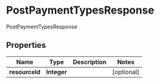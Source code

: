 

# PostPaymentTypesResponse

PostPaymentTypesResponse

## Properties

| Name | Type | Description | Notes |
|------------ | ------------- | ------------- | -------------|
|**resourceId** | **Integer** |  |  [optional] |



